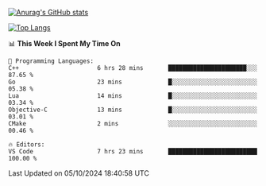 [![Anurag's GitHub stats](https://github-readme-stats.vercel.app/api?username=wugouzi&count_private=true)](https://github.com/anuraghazra/github-readme-stats)

[![Top Langs](https://github-readme-stats.vercel.app/api/top-langs/?username=wugouzi&layout=compact&count_private=true&hide=html)](https://github.com/anuraghazra/github-readme-stats)

<!--START_SECTION:waka-->
📊 **This Week I Spent My Time On** 

```text
💬 Programming Languages: 
C++                      6 hrs 28 mins       ██████████████████████░░░   87.65 % 
Go                       23 mins             █░░░░░░░░░░░░░░░░░░░░░░░░   05.38 % 
Lua                      14 mins             █░░░░░░░░░░░░░░░░░░░░░░░░   03.34 % 
Objective-C              13 mins             █░░░░░░░░░░░░░░░░░░░░░░░░   03.01 % 
CMake                    2 mins              ░░░░░░░░░░░░░░░░░░░░░░░░░   00.46 % 

🔥 Editors: 
VS Code                  7 hrs 23 mins       █████████████████████████   100.00 % 
```


 Last Updated on 05/10/2024 18:40:58 UTC
<!--END_SECTION:waka-->

<!--
**wugouzi/wugouzi** is a ✨ _special_ ✨ repository because its `README.md` (this file) appears on your GitHub profile.

Here are some ideas to get you started:

- 🔭 I’m currently working on ...
- 🌱 I’m currently learning ...
- 👯 I’m looking to collaborate on ...
- 🤔 I’m looking for help with ...
- 💬 Ask me about ...
- 📫 How to reach me: ...
- 😄 Pronouns: ...
- ⚡ Fun fact: ...
-->

